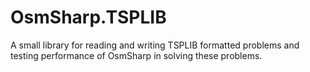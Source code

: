 # OsmSharp.TSPLIB

A small library for reading and writing TSPLIB formatted problems and testing performance of OsmSharp in solving these problems.